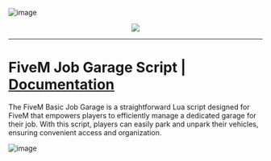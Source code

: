 ![image](https://media.discordapp.net/attachments/985134187600297986/1154892454550585374/trusted-banner.png?width=1440&height=465)
<p align="center">
    <a href="https://discord.gg/hmmM89nCdX">
        <img src="https://img.shields.io/discord/1068573047172374634?style=for-the-badge&logo=discord&labelColor=7289da&logoColor=white&color=2c2f33&label=Discord"/>
    </a>
</p>

---

# FiveM Job Garage Script | [Documentation](https://docs.trusted-studios.eu/fivem/basic-job_garage)

The FiveM Basic Job Garage is a straightforward Lua script designed for FiveM that empowers players to efficiently manage a dedicated garage for their job. With this script, players can easily park and unpark their vehicles, ensuring convenient access and organization.

![image](https://media.discordapp.net/attachments/1115378133424668682/1115378133806354613/Screenshot_918.png?width=1246&height=701)
